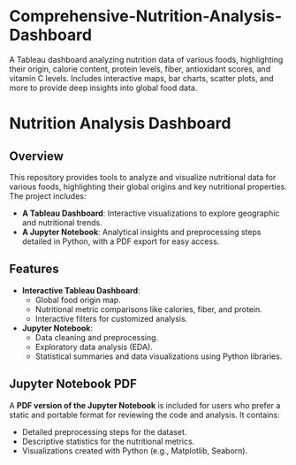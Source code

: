 # Comprehensive-Nutrition-Analysis-Dashboard
A Tableau dashboard analyzing nutrition data of various foods, highlighting their origin, calorie content, protein levels, fiber, antioxidant scores, and vitamin C levels. Includes interactive maps, bar charts, scatter plots, and more to provide deep insights into global food data.

# Nutrition Analysis Dashboard

## Overview
This repository provides tools to analyze and visualize nutritional data for various foods, highlighting their global origins and key nutritional properties. The project includes:
- **A Tableau Dashboard**: Interactive visualizations to explore geographic and nutritional trends.
- **A Jupyter Notebook**: Analytical insights and preprocessing steps detailed in Python, with a PDF export for easy access.

## Features
- **Interactive Tableau Dashboard**:
  - Global food origin map.
  - Nutritional metric comparisons like calories, fiber, and protein.
  - Interactive filters for customized analysis.
- **Jupyter Notebook**:
  - Data cleaning and preprocessing.
  - Exploratory data analysis (EDA).
  - Statistical summaries and data visualizations using Python libraries.

## Jupyter Notebook PDF
A **PDF version of the Jupyter Notebook** is included for users who prefer a static and portable format for reviewing the code and analysis. It contains:
- Detailed preprocessing steps for the dataset.
- Descriptive statistics for the nutritional metrics.
- Visualizations created with Python (e.g., Matplotlib, Seaborn).
